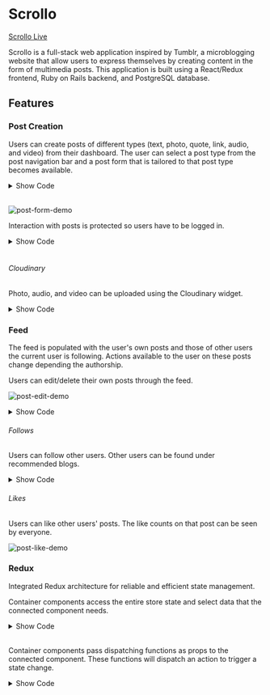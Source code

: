# Scrollo

[Scrollo Live](https://scrollo.herokuapp.com/#/signup)

Scrollo is a full-stack web application inspired by Tumblr, a microblogging website that allow users to express themselves by creating content in the form of multimedia posts. This application is built using a React/Redux frontend, Ruby on Rails backend, and PostgreSQL database.

## Features

### Post Creation

Users can create posts of different types (text, photo, quote, link, audio, and video) from their dashboard. The user can select a post type from the post navigation bar and a post form that is tailored to that post type becomes available.

<details><summary>Show Code</summary>
<p>

```js
<ul className="post-navbar">
            <button className="post-navbar-btn">
              <Link to="/dashboard/new/text" style={{textDecoration: 'none'}}>
                <div>
                  <i className="fas fa-font"></i>
                </div>
                <span>Text</span>
              </Link>
            </button>
            <button className="post-navbar-btn">
              <Link to="/dashboard/new/photo" style={{textDecoration: 'none'}}>
                <div>
                  <i className="fas fa-camera-retro"></i>
                </div>
                <span>Photo</span>
              </Link>
            </button>
            <button className="post-navbar-btn">
              <Link to="/dashboard/new/quote" style={{textDecoration: 'none'}}>
                <div>
                  <i className="fas fa-quote-left"></i>
                </div>
                <span>Quote</span>
            </Link>
          </button>
            <button className="post-navbar-btn">
              <Link to="/dashboard/new/link" style={{textDecoration: 'none'}}>
                <div>
                  <i className="fas fa-link"></i>
                </div>
                <span>Link</span>
            </Link>
          </button>
            <button className="post-navbar-btn">
              <Link to="/dashboard/new/audio" style={{textDecoration: 'none'}}>
                <div>
                  <i className="fas fa-headphones "></i>
                </div>
                <span>Audio</span>
            </Link>
          </button>
            <button className="post-navbar-btn">
              <Link to="/dashboard/new/video" style={{textDecoration: 'none'}}>
                <div>
                  <i className="fas fa-video"></i>
                </div>
                <span>Video</span>
            </Link>
          </button>
          </ul>
```
</p>
</details><br />

![post-form-demo](https://media.giphy.com/media/xUNd9K8IQikFkN7q8g/giphy.gif)  

Interaction with posts is protected so users have to be logged in.
<details><summary>Show Code</summary>
<p>

```js
<ProtectedRoute exact path="/dashboard/new/text" component={TextPostFormContainer} />
```
```js
const Protected = ({ loggedIn, exact, path, component: Component }) => (
  <Route
    path={path}
    render={props => (
      loggedIn ? <Component {...props} /> : <Redirect to="/signup" />
    )}
  />
);
```
</p>
</details><br \>

###### Cloudinary

Photo, audio, and video can be uploaded using the Cloudinary widget.
<details><summary>Show Code</summary>
<p>

```js
postImage(url) {
  this.setState({ ["source"]: url });
}

uploadImage(e) {
  e.preventDefault();
  window.postImage = this.postImage.bind(this);
  window.cloudinary.openUploadWidget(
    window.cloudinary_options,
    function(errors, result){
      window.postImage(result[0].url);
    }
  );
}
```

</p></details>

### Feed

The feed is populated with the user's own posts and those of other users the current user is following.
Actions available to the user on these posts change depending the authorship.

Users can edit/delete their own posts through the feed.

![post-edit-demo](https://media.giphy.com/media/26wkG8Uj24rF7cc0w/giphy.gif)

<details><summary>Show Code</summary>
<p>

```js
deleteButtonVisible() {
  if (this.props.currentUser.id === this.props.post.author_id) {
    return (
      <button className="post-delete-btn" onClick={this.removePost}>x</button>
    );
  } else {
    return (
      <button className="post-unfollow-btn" onClick={this.removeFollow}>Unfollow</button>
    );
  }
}

editButtonVisible(postType) {
  if (this.props.currentUser.id === this.props.post.author_id) {
    return (
      <Link to={`/dashboard/edit/${postType}/${this.props.post.id}`}>
        <button onClick={this.topFunction} className="post-edit-btn"><i className="fas fa-cog"></i></button>
      </Link>
    );
  } else {
    return (
      <div className="post-likes-bar-s">
        <h4 className="post-like-count">{this.props.post.likes_count}</h4>
        {this.toggleLikeButton()}
      </div>
    );
  }
}
```
</p>
</details>

###### Follows

Users can follow other users. Other users can be found under recommended blogs.

<details><summary>Show Code</summary>
<p>

```js

class FollowUsersIndex extends React.Component {
  constructor(props) {
    super(props);
  }

  componentDidMount() {
    this.props.fetchFollowUsers();
  }

  render() {
    return (
      <ul className="recommended-blogs">
        <h3 className="recommended-blogs-heading">RECOMMENDED BLOGS</h3>
        {this.props.followUsers.map(
          user => {
          return <FollowUsersIndexItem
                  key={user.id}
                  user={user}
                  createFollow={this.props.createFollow}
                  currentUser={this.props.currentUser}
                  fetchPosts={this.props.fetchPosts}/>;}
        )}
      </ul>
    );
  }
}

```
```js

makeFollow() {

  let followEntry = {
      "follower_id": this.props.currentUser.id,
      "followee_id": this.props.user.id
  };

  this.props.createFollow(followEntry).then(this.props.fetchPosts);
}

```
</p>
</details>

###### Likes

Users can like other users' posts. The like counts on that post can be seen by everyone.

![post-like-demo](https://media.giphy.com/media/l3diP9PZZ0dAyLPby/giphy.gif)

### Redux

Integrated Redux architecture for reliable and efficient state management.

Container components access the entire store state and select data that the connected component needs.
<details><summary>Show Code</summary>
<p>

```js
const mapStateToProps = (state, ownProps) => {
  if (ownProps.match.path === "/dashboard/edit/text/:postId") {
    return ({
      post: state.entities.posts[ownProps.match.params.postId],
      actionButton: "Edit"
    });
  } else {
    return ({
      post: {},
      actionButton: "Post"
    });
  }
};
```

<p/></details><br \>

Container components pass dispatching functions as props to the connected component. These functions will dispatch an action to trigger a state change.
<details><summary>Show Code</summary>
<p>

```js
const mapDispatchToProps = (dispatch, ownProps) => {
  let actionPost = ownProps.match.path === "/dashboard/edit/text/:postId" ? updatePost : createPost;
  return {
    actionPost: (post) => dispatch(actionPost(post))
  };
};
```
<p/></details><br \>
